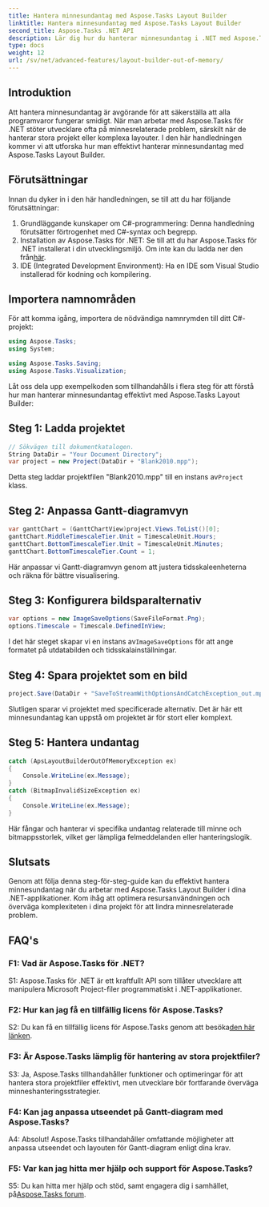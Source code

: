 ```yaml
---
title: Hantera minnesundantag med Aspose.Tasks Layout Builder
linktitle: Hantera minnesundantag med Aspose.Tasks Layout Builder
second_title: Aspose.Tasks .NET API
description: Lär dig hur du hanterar minnesundantag i .NET med Aspose.Tasks Layout Builder effektivt. Steg-för-steg guide med kodexempel.
type: docs
weight: 12
url: /sv/net/advanced-features/layout-builder-out-of-memory/
---
```

## Introduktion

Att hantera minnesundantag är avgörande för att säkerställa att alla programvaror fungerar smidigt. När man arbetar med Aspose.Tasks för .NET stöter utvecklare ofta på minnesrelaterade problem, särskilt när de hanterar stora projekt eller komplexa layouter. I den här handledningen kommer vi att utforska hur man effektivt hanterar minnesundantag med Aspose.Tasks Layout Builder.

## Förutsättningar

Innan du dyker in i den här handledningen, se till att du har följande förutsättningar:

1. Grundläggande kunskaper om C#-programmering: Denna handledning förutsätter förtrogenhet med C#-syntax och begrepp.
2.  Installation av Aspose.Tasks för .NET: Se till att du har Aspose.Tasks för .NET installerat i din utvecklingsmiljö. Om inte kan du ladda ner den från[här](https://releases.aspose.com/tasks/net/).
3. IDE (Integrated Development Environment): Ha en IDE som Visual Studio installerad för kodning och kompilering.

## Importera namnområden

För att komma igång, importera de nödvändiga namnrymden till ditt C#-projekt:

```csharp
using Aspose.Tasks;
using System;

using Aspose.Tasks.Saving;
using Aspose.Tasks.Visualization;

```

Låt oss dela upp exempelkoden som tillhandahålls i flera steg för att förstå hur man hanterar minnesundantag effektivt med Aspose.Tasks Layout Builder:

## Steg 1: Ladda projektet

```csharp
// Sökvägen till dokumentkatalogen.
String DataDir = "Your Document Directory";
var project = new Project(DataDir + "Blank2010.mpp");
```

 Detta steg laddar projektfilen "Blank2010.mpp" till en instans av`Project` klass.

## Steg 2: Anpassa Gantt-diagramvyn

```csharp
var ganttChart = (GanttChartView)project.Views.ToList()[0];
ganttChart.MiddleTimescaleTier.Unit = TimescaleUnit.Hours;
ganttChart.BottomTimescaleTier.Unit = TimescaleUnit.Minutes;
ganttChart.BottomTimescaleTier.Count = 1;
```

Här anpassar vi Gantt-diagramvyn genom att justera tidsskaleenheterna och räkna för bättre visualisering.

## Steg 3: Konfigurera bildsparalternativ

```csharp
var options = new ImageSaveOptions(SaveFileFormat.Png);
options.Timescale = Timescale.DefinedInView;
```

 I det här steget skapar vi en instans av`ImageSaveOptions` för att ange formatet på utdatabilden och tidsskalainställningar.

## Steg 4: Spara projektet som en bild

```csharp
project.Save(DataDir + "SaveToStreamWithOptionsAndCatchException_out.mpp", options);
```

Slutligen sparar vi projektet med specificerade alternativ. Det är här ett minnesundantag kan uppstå om projektet är för stort eller komplext.

## Steg 5: Hantera undantag

```csharp
catch (ApsLayoutBuilderOutOfMemoryException ex)
{
    Console.WriteLine(ex.Message);
}
catch (BitmapInvalidSizeException ex)
{
    Console.WriteLine(ex.Message);
}
```

Här fångar och hanterar vi specifika undantag relaterade till minne och bitmappsstorlek, vilket ger lämpliga felmeddelanden eller hanteringslogik.

## Slutsats

Genom att följa denna steg-för-steg-guide kan du effektivt hantera minnesundantag när du arbetar med Aspose.Tasks Layout Builder i dina .NET-applikationer. Kom ihåg att optimera resursanvändningen och överväga komplexiteten i dina projekt för att lindra minnesrelaterade problem.

## FAQ's

### F1: Vad är Aspose.Tasks för .NET?

S1: Aspose.Tasks för .NET är ett kraftfullt API som tillåter utvecklare att manipulera Microsoft Project-filer programmatiskt i .NET-applikationer.

### F2: Hur kan jag få en tillfällig licens för Aspose.Tasks?

 S2: Du kan få en tillfällig licens för Aspose.Tasks genom att besöka[den här länken](https://purchase.aspose.com/temporary-license/).

### F3: Är Aspose.Tasks lämplig för hantering av stora projektfiler?

S3: Ja, Aspose.Tasks tillhandahåller funktioner och optimeringar för att hantera stora projektfiler effektivt, men utvecklare bör fortfarande överväga minneshanteringsstrategier.

### F4: Kan jag anpassa utseendet på Gantt-diagram med Aspose.Tasks?

A4: Absolut! Aspose.Tasks tillhandahåller omfattande möjligheter att anpassa utseendet och layouten för Gantt-diagram enligt dina krav.

### F5: Var kan jag hitta mer hjälp och support för Aspose.Tasks?

 S5: Du kan hitta mer hjälp och stöd, samt engagera dig i samhället, på[Aspose.Tasks forum](https://forum.aspose.com/c/tasks/15).